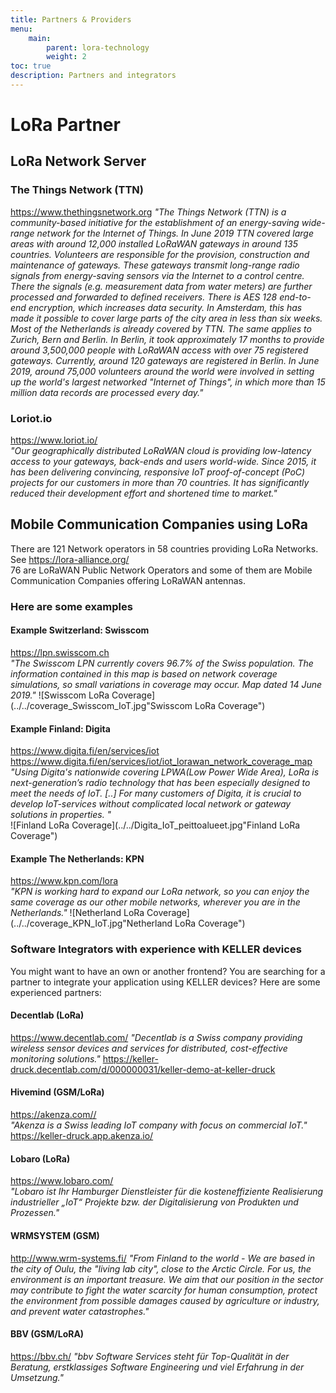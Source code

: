 ```yaml
---
title: Partners & Providers
menu:
    main:
        parent: lora-technology
        weight: 2
toc: true
description: Partners and integrators
---
```


# LoRa Partner

## LoRa Network Server

### The Things Network (TTN)

<https://www.thethingsnetwork.org>
*"The Things Network (TTN) is a community-based initiative for the establishment of an energy-saving wide-range network for the Internet of Things. In June 2019 TTN covered large areas with around 12,000 installed LoRaWAN gateways in around 135 countries. Volunteers are responsible for the provision, construction and maintenance of gateways. These gateways transmit long-range radio signals from energy-saving sensors via the Internet to a control centre. There the signals (e.g. measurement data from water meters) are further processed and forwarded to defined receivers. There is AES 128 end-to-end encryption, which increases data security.
In Amsterdam, this has made it possible to cover large parts of the city area in less than six weeks. Most of the Netherlands is already covered by TTN. The same applies to Zurich, Bern and Berlin. In Berlin, it took approximately 17 months to provide around 3,500,000 people with LoRaWAN access with over 75 registered gateways. Currently, around 120 gateways are registered in Berlin.
In June 2019, around 75,000 volunteers around the world were involved in setting up the world's largest networked "Internet of Things", in which more than 15 million data records are processed every day."*

### Loriot.io

<https://www.loriot.io/>  
*"Our geographically distributed LoRaWAN cloud is providing low-latency access to your gateways, back-ends and users world-wide. Since 2015, it has been delivering convincing, responsive IoT proof-of-concept (PoC) projects for our customers in more than 70 countries. It has significantly reduced their development effort and shortened time to market."*

## Mobile Communication Companies using LoRa

There are 121 Network operators in 58 countries providing LoRa Networks.
See <https://lora-alliance.org/>  
76 are LoRaWAN Public Network Operators and some of them are Mobile Communication Companies offering LoRaWAN antennas.

### Here are some examples

#### Example Switzerland: Swisscom

<https://lpn.swisscom.ch>  
*"The Swisscom LPN currently covers 96.7% of the Swiss population. The information contained in this map is based on network coverage simulations, so small variations in coverage may occur. Map dated 14 June 2019."*
![Swisscom LoRa Coverage](../../coverage_Swisscom_IoT.jpg"Swisscom LoRa Coverage")

#### Example Finland: Digita

<https://www.digita.fi/en/services/iot>  
<https://www.digita.fi/en/services/iot/iot_lorawan_network_coverage_map>  
*"Using Digita's nationwide covering LPWA(Low Power Wide Area), LoRa is next-generation’s radio technology that has been especially designed to meet the needs of IoT. [..] For many customers of Digita, it is crucial to develop IoT-services without complicated local network or gateway solutions in properties. "*  
![Finland LoRa Coverage](../../Digita_IoT_peittoalueet.jpg"Finland LoRa Coverage")

#### Example The Netherlands: KPN

<https://www.kpn.com/lora>  
*"KPN is working hard to expand our LoRa network, so you can enjoy the same coverage as our other mobile networks, wherever you are in the Netherlands."*
![Netherland LoRa Coverage](../../coverage_KPN_IoT.jpg"Netherland LoRa Coverage")

### Software Integrators with experience with KELLER devices

You might want to have an own or another frontend? You are searching for a partner to integrate your application using KELLER devices? Here are some experienced partners:  

#### Decentlab (LoRa)

<https://www.decentlab.com/>
*"Decentlab is a Swiss company providing wireless sensor devices and services for distributed, cost-effective monitoring solutions."*
<https://keller-druck.decentlab.com/d/000000031/keller-demo-at-keller-druck>

#### Hivemind (GSM/LoRa)

<https://akenza.com//>  
*"Akenza is a Swiss leading IoT company with focus on commercial IoT."*
<https://keller-druck.app.akenza.io/>

#### Lobaro (LoRa)

<https://www.lobaro.com/>  
*"Lobaro ist Ihr Hamburger Dienstleister für die kosteneffiziente Realisierung industrieller „IoT“ Projekte bzw. der Digitalisierung von Produkten und Prozessen."*

#### WRMSYSTEM (GSM)

<http://www.wrm-systems.fi/>
*"From Finland to the world - We are based in the city of Oulu, the "living lab city", close to the Arctic Circle. For us, the environment is an important treasure. We aim that our position in the sector may contribute to fight the water scarcity for human consumption, protect the environment from possible damages caused by agriculture or industry, and prevent water catastrophes."*

#### BBV (GSM/LoRA)

<https://bbv.ch/>
*"bbv Software Services steht für Top-Qualität in der Beratung, erstklassiges Software Engineering und viel Erfahrung in der Umsetzung."*
